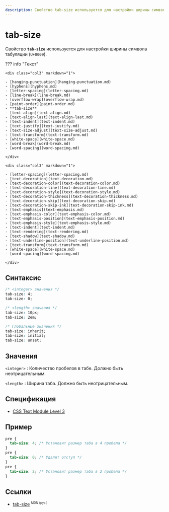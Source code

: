 ```yaml
---
description: Свойство tab-size используется для настройки ширины символа табуляции (U+0009).
---
```


# tab-size

Свойство **`tab-size`** используется для настройки ширины символа табуляции (`U+0009`).

??? info "Текст"

    <div class="col3" markdown="1">

    - [hanging-punctuation](hanging-punctuation.md)
    - [hyphens](hyphens.md)
    - [letter-spacing](letter-spacing.md)
    - [line-break](line-break.md)
    - [overflow-wrap](overflow-wrap.md)
    - [paint-order](paint-order.md)
    - **tab-size**
    - [text-align](text-align.md)
    - [text-align-last](text-align-last.md)
    - [text-indent](text-indent.md)
    - [text-justify](text-justify.md)
    - [text-size-adjust](text-size-adjust.md)
    - [text-transform](text-transform.md)
    - [white-space](white-space.md)
    - [word-break](word-break.md)
    - [word-spacing](word-spacing.md)

    </div>

    <div class="col3" markdown="1">

    - [letter-spacing](letter-spacing.md)
    - [text-decoration](text-decoration.md)
    - [text-decoration-color](text-decoration-color.md)
    - [text-decoration-line](text-decoration-line.md)
    - [text-decoration-style](text-decoration-style.md)
    - [text-decoration-thickness](text-decoration-thickness.md)
    - [text-decoration-skip](text-decoration-skip.md)
    - [text-decoration-skip-ink](text-decoration-skip-ink.md)
    - [text-emphasis](text-emphasis.md)
    - [text-emphasis-color](text-emphasis-color.md)
    - [text-emphasis-position](text-emphasis-position.md)
    - [text-emphasis-style](text-emphasis-style.md)
    - [text-indent](text-indent.md)
    - [text-rendering](text-rendering.md)
    - [text-shadow](text-shadow.md)
    - [text-underline-position](text-underline-position.md)
    - [text-transform](text-transform.md)
    - [white-space](white-space.md)
    - [word-spacing](word-spacing.md)

    </div>

## Синтаксис

```css
/* <integer> значения */
tab-size: 4;
tab-size: 0;

/* <length> значения */
tab-size: 10px;
tab-size: 2em;

/* Глобальные значения */
tab-size: inherit;
tab-size: initial;
tab-size: unset;
```

## Значения

`<integer>`
: Количество пробелов в табе. Должно быть неотрицательным.

`<length>`
: Ширина таба. Должно быть неотрицательным.

## Спецификация

- [CSS Text Module Level 3](https://drafts.csswg.org/css-text-3/#tab-size-property)

## Пример

```css
pre {
  tab-size: 4; /* Установит размер таба в 4 пробела */
}
pre {
  tab-size: 0; /* Удалит отступ */
}
pre {
  tab-size: 2; /* Установит размер таба в 2 пробела */
}
```

## Ссылки

- [tab-size](https://developer.mozilla.org/ru/docs/Web/CSS/tab-size) <sup><small>MDN (рус.)</small></sup>
